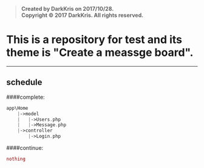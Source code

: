 >  **Created by DarkKris on 2017/10/28.**  
>  **Copyright © 2017 DarkKris. All rights reserved.**

# This is a repository for test and its theme is "Create a meassge board".

***

## schedule

####complete:

```php
app\Home
	|->model
	|	|->Users.php
	|	|->Message.php
	|->controller
		|->Login.php
``` 

####continue:

```php
nothing
```